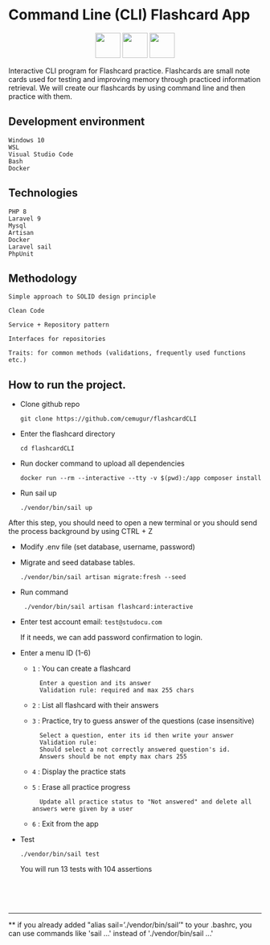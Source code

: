 
# Command Line (CLI) Flashcard App

<p align="center">
<a href="https://php.net" target="_blank"><img src="https://upload.wikimedia.org/wikipedia/commons/thumb/2/27/PHP-logo.svg/1200px-PHP-logo.svg.png"  height="50"></a>
<a href="https://laravel.com" target="_blank"><img src="https://raw.githubusercontent.com/laravel/art/master/logo-lockup/5%20SVG/2%20CMYK/1%20Full%20Color/laravel-logolockup-cmyk-red.svg"  height="50"></a>
<a href="https://mysql.com" target="_blank"><img src="https://i0.wp.com/www.elearningworld.org/wp-content/uploads/2019/04/MySQL.svg.png?fit=600%2C400&ssl=1" height="50"></a>
</p>


Interactive CLI program for Flashcard practice. 
Flashcards are small note cards used for testing and improving memory through practiced information retrieval. We will create our flashcards by using command line and then practice with them.

## Development environment
    
    Windows 10
    WSL
    Visual Studio Code
    Bash
    Docker

## Technologies

    PHP 8
    Laravel 9
    Mysql 
    Artisan
    Docker
    Laravel sail
    PhpUnit
    
## Methodology

    Simple approach to SOLID design principle

    Clean Code

    Service + Repository pattern

    Interfaces for repositories
    
    Traits: for common methods (validations, frequently used functions etc.) 

## How to run the project.

- Clone github repo 

    ```git clone https://github.com/cemugur/flashcardCLI```

- Enter the flashcard directory

    ```cd flashcardCLI```


- Run docker command to upload all dependencies

    ```docker run --rm --interactive --tty -v $(pwd):/app composer install```

- Run sail up

    ```./vendor/bin/sail up```

After this step, you should need to open a new terminal or you should send the process background by using CTRL + Z

- Modify .env file (set database, username, password)
- Migrate and seed database tables.

    ```./vendor/bin/sail artisan migrate:fresh --seed```

- Run command

    ``` ./vendor/bin/sail artisan flashcard:interactive```

- Enter test account email:  ```test@studocu.com ```
    
    If it needs, we can add password confirmation to login.

- Enter a menu ID (1-6)
    
    - ```1``` : You can create a flashcard
            
            Enter a question and its answer
            Validation rule: required and max 255 chars 


    - ```2``` : List all flashcard with their answers

    - ```3``` : Practice, try to guess answer of the questions (case insensitive)
            
            Select a question, enter its id then write your answer
            Validation rule: 
            Should select a not correctly answered question's id. 
            Answers should be not empty max chars 255

    - ```4``` : Display the practice stats

    - ```5``` : Erase all practice progress 

            Update all practice status to "Not answered" and delete all answers were given by a user

    - ```6``` : Exit from the app

- Test 

    ```./vendor/bin/sail test```

    You will run 13 tests with 104 assertions
    
<br>
<br>
<br>
<hr>

** if you already added "alias sail=’./vendor/bin/sail’" to your .bashrc, you can  use commands like 'sail ...' instead of './vendor/bin/sail ...'